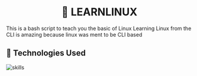 <center><h1 align="center">📝 LEARNLINUX</h1></center>


This is a bash script to teach you the basic of Linux 
Learning Linux from the CLI is amazing because linux was ment to be CLI based

## 🔬 Technologies Used 
![skills](https://img.shields.io/badge/-BASHFF0000?style=for-the-badge&logo=css3&logoColor=white&color=green)
